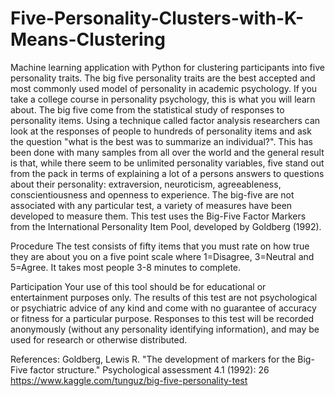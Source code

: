 # Five-Personality-Clusters-with-K-Means-Clustering
Machine learning application with Python for clustering participants into five personality traits.
The big five personality traits are the best accepted and most commonly used model of personality in academic psychology. If you take a college course in personality psychology, this is what you will learn about. The big five come from the statistical study of responses to personality items. Using a technique called factor analysis researchers can look at the responses of people to hundreds of personality items and ask the question "what is the best was to summarize an individual?". This has been done with many samples from all over the world and the general result is that, while there seem to be unlimited personality variables, five stand out from the pack in terms of explaining a lot of a persons answers to questions about their personality: extraversion, neuroticism, agreeableness, conscientiousness and openness to experience. The big-five are not associated with any particular test, a variety of measures have been developed to measure them. This test uses the Big-Five Factor Markers from the International Personality Item Pool, developed by Goldberg (1992).

Procedure
The test consists of fifty items that you must rate on how true they are about you on a five point scale where 1=Disagree, 3=Neutral and 5=Agree. It takes most people 3-8 minutes to complete.

Participation
Your use of this tool should be for educational or entertainment purposes only. The results of this test are not psychological or psychiatric advice of any kind and come with no guarantee of accuracy or fitness for a particular purpose. Responses to this test will be recorded anonymously (without any personality identifying information), and may be used for research or otherwise distributed.

References:
Goldberg, Lewis R. "The development of markers for the Big-Five factor structure." Psychological assessment 4.1 (1992): 26
https://www.kaggle.com/tunguz/big-five-personality-test
